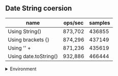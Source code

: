 ## Date String coersion

|name|ops/sec|samples|
|-|-|-|
|Using String()|873,702|436855|
|Using brackets {}|874,296|437149|
|Using '' + |871,236|435619|
|Using date.toString()|932,886|466444|


<details>
<summary>Environment</summary>

* __Machine:__ linux x64 | 4 vCPUs | 7.6GB Mem
* __Run:__ Wed Sep 25 2024 19:48:25 GMT+0000 (Coordinated Universal Time)
</details>

<!--
{"environment":{"platform":"linux","arch":"x64","cpus":4,"totalMemory":7.597896575927734},"benchmarks":[{"name":"Using String()","opsSec":873702.7465198999,"samples":436855},{"name":"Using brackets {}","opsSec":874296.816202168,"samples":437149},{"name":"Using '' + ","opsSec":871236.5067010903,"samples":435619},{"name":"Using date.toString()","opsSec":932886.7536634401,"samples":466444}]}-->
